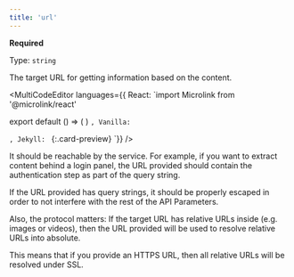 ```yaml
---
title: 'url'
--- 
```


**Required**

Type: `string`

The target URL for getting information based on the content.

<MultiCodeEditor languages={{
  React: `import Microlink from '@microlink/react' 
  
export default () => (
  <Microlink
    url='https://microlink.io'
  />
)
`, Vanilla: `
<script>
  document.addEventListener('DOMContentLoaded', function (event) {
    microlink('a')
  })
</script>
`, Jekyll: `
[](https://microlink.io){:.card-preview}
`}} 
/>


<Figcaption children='`url` is the only api parameter.' />

<Microlink url='https://microlink.io' media='logo' />

It should be reachable by the service. For example, if you want to extract content behind a login panel, the URL provided should contain the authentication step as part of the query string.

If the URL provided has query strings, it should be properly escaped in order to not interfere with the rest of the API Parameters.

Also, the protocol matters: If the target URL has relative URLs inside (e.g. images or videos), then the URL provided will be used to resolve relative URLs into absolute.

This means that if you provide an HTTPS URL, then all relative URLs will be resolved under SSL.
